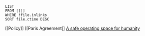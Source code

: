 

```dataview
LIST
FROM [[]]
WHERE !file.inlinks
SORT file.ctime DESC
```
[[Policy]]
[[Paris Agreement]]
[A safe operating space for humanity](https://www-nature-com.proxy3.library.mcgill.ca/articles/461472a)